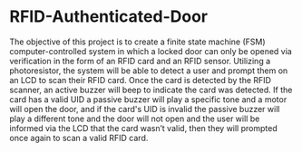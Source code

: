 # RFID-Authenticated-Door

The objective of this project is to create a finite state machine (FSM) computer-controlled system in which a locked door can only be opened via verification in the form of an RFID card and an RFID sensor. Utilizing a photoresistor, the system will be able to detect a user and prompt them on an LCD to scan their RFID card. Once the card is detected by the RFID scanner, an active buzzer will beep to indicate the card was detected. If the card has a valid UID a passive buzzer will play a specific tone and a motor will open the door, and if the card's UID is invalid the passive buzzer will play a different tone and the door will not open and the user will be informed via the LCD that the card wasn’t valid, then they will prompted once again to scan a valid RFID card. 
